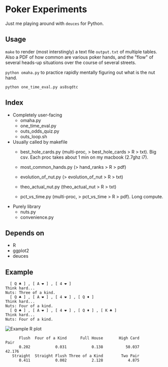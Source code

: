 Poker Experiments
========

Just me playing around with `deuces` for Python.

Usage
--------

`make` to render (most interstingly) a text file `output.txt` of
multiple tables. Also a PDF of how common are various poker hands, and
the "flow" of several heads-up situations over the course of several
streets.

`python omaha.py` to practice rapidly mentally figuring out what is
the nut hand.

`python one_time_eval.py as8sqdtc`

Index
--------
* Completely user-facing
    * omaha.py
    * one_time_eval.py
    * outs_odds_quiz.py
    * outs_loop.sh
* Usually called by makefile
    * best_hole_cards.py (multi-proc, > best_hole_cards > R > txt). 
      Big csv. Each proc takes about 1 min on my macbook (2.7ghz i7).

    * most_common_hands.py (> hand_ranks > R > pdf)
    * evolution_of_nut.py (> evolution_of_nut > R > txt)
    * theo_actual_nut.py (theo_actual_nut > R > txt)
    * pct_vs_time.py (multi-proc, > pct_vs_time > R > pdf). Long compute.
* Purely library
    * nuts.py
    * convenience.py

Depends on
--------
* R
* ggplot2
* deuces

Example
--------

      [ Q ♣ ] , [ A ❤ ] , [ 4 ❤ ]  
    Think hard... 
    Nuts: Three of a kind.
      [ Q ♣ ] , [ A ❤ ] , [ 4 ❤ ] , [ Q ♦ ]  
    Think hard... 
    Nuts: Four of a kind.
      [ Q ♣ ] , [ A ❤ ] , [ 4 ❤ ] , [ Q ♦ ] , [ K ♣ ]  
    Think hard... 
    Nuts: Four of a kind.


![Example R plot](https://dl.dropboxusercontent.com/u/38640281/github_img/poker-rplot.png)

          Flush  Four of a Kind      Full House       High Card            Pair 
          0.202           0.031           0.138          50.037          42.176 
       Straight  Straight Flush Three of a Kind        Two Pair 
          0.411           0.002           2.128           4.875 
